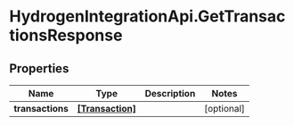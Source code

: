 # HydrogenIntegrationApi.GetTransactionsResponse

## Properties
Name | Type | Description | Notes
------------ | ------------- | ------------- | -------------
**transactions** | [**[Transaction]**](Transaction.md) |  | [optional] 


